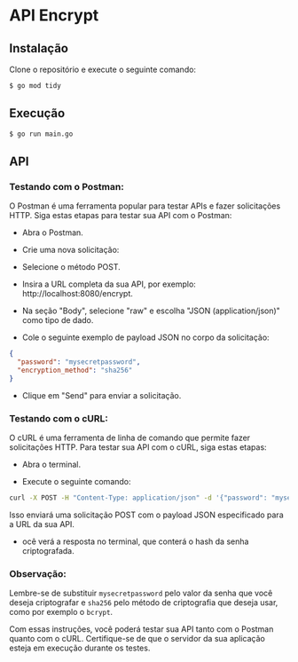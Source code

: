 # API Encrypt

## Instalação

Clone o repositório e execute o seguinte comando:

```bash
$ go mod tidy
```

## Execução

```bash
$ go run main.go
```

## API

### Testando com o Postman:

O Postman é uma ferramenta popular para testar APIs e fazer solicitações HTTP. Siga estas etapas para testar sua API com o Postman:

- Abra o Postman.

- Crie uma nova solicitação:
- Selecione o método POST.
- Insira a URL completa da sua API, por exemplo: http://localhost:8080/encrypt.

- Na seção "Body", selecione "raw" e escolha "JSON (application/json)" como tipo de dado.

- Cole o seguinte exemplo de payload JSON no corpo da solicitação:

```json
{
  "password": "mysecretpassword",
  "encryption_method": "sha256"
}
```

- Clique em "Send" para enviar a solicitação.

### Testando com o cURL:

O cURL é uma ferramenta de linha de comando que permite fazer solicitações HTTP. Para testar sua API com o cURL, siga estas etapas:

- Abra o terminal.

- Execute o seguinte comando:

```bash
curl -X POST -H "Content-Type: application/json" -d '{"password": "mysecretpassword", "encryption_method": "sha256"}' http://localhost:8080/encrypt
```
Isso enviará uma solicitação POST com o payload JSON especificado para a URL da sua API.

- ocê verá a resposta no terminal, que conterá o hash da senha criptografada.

### Observação:

Lembre-se de substituir `mysecretpassword` pelo valor da senha que você deseja criptografar e `sha256` pelo método de criptografia que deseja usar, como por exemplo o `bcrypt`.

Com essas instruções, você poderá testar sua API tanto com o Postman quanto com o cURL. Certifique-se de que o servidor da sua aplicação esteja em execução durante os testes.
